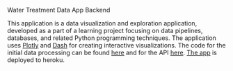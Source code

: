 Water Treatment Data App Backend

This application is a data visualization and exploration application, developed as a part of a learning project focusing on data pipelines, databases, and related Python programming techniques. The application uses [Plotly](https://plotly.com/) and [Dash](https://dash.plotly.com/) for creating interactive visualizations. The code for the initial data processing can be found [here](https://github.com/viltti/wwtpdata_process-write) and for the API [here](https://github.com/viltti/wwtp_api). [The app](http://wwtp-data-app.herokuapp.com/) is deployed to heroku.
